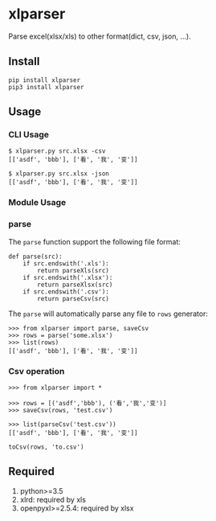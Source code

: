 # xlparser
Parse excel(xlsx/xls) to other format(dict, csv, json, ...).

## Install

    pip install xlparser
    pip3 install xlparser

## Usage

### CLI Usage

    $ xlparser.py src.xlsx -csv
    [['asdf', 'bbb'], ['看', '我', '变']]

    $ xlparser.py src.xlsx -json
    [['asdf', 'bbb'], ['看', '我', '变']]

### Module Usage

### parse
The `parse` function support the following file format:

    def parse(src):
        if src.endswith('.xls'):
            return parseXls(src)
        if src.endswith('.xlsx'):
            return parseXlsx(src)
        if src.endswith('.csv'):
            return parseCsv(src)

The `parse` will automatically parse any file to `rows` generator:

    >>> from xlparser import parse, saveCsv
    >>> rows = parse('some.xlsx')
    >>> list(rows)
    [['asdf', 'bbb'], ['看', '我', '变']]

### Csv operation

    >>> from xlparser import *

    >>> rows = [('asdf','bbb'), ('看','我','变')]
    >>> saveCsv(rows, 'test.csv')

    >>> list(parseCsv('test.csv'))
    [['asdf', 'bbb'], ['看', '我', '变']]

    toCsv(rows, 'to.csv')

## Required
1. python>=3.5
2. xlrd: required by xls
2. openpyxl>=2.5.4: required by xlsx
